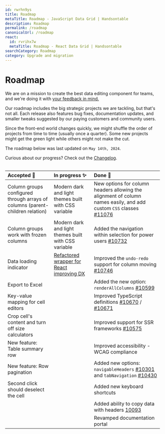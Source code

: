 ```yaml
---
id: rwrhn9ys
title: Roadmap
metaTitle: Roadmap - JavaScript Data Grid | Handsontable
description: Roadmap
permalink: /roadmap
canonicalUrl: /roadmap
react:
  id: rvrihx7w
  metaTitle: Roadmap - React Data Grid | Handsontable
searchCategory: Roadmap
category: Upgrade and migration
---
```


# Roadmap

We are on a mission to create the best data editing component for teams, and we're doing it with [your feedback in mind.](https://github.com/handsontable/handsontable/discussions)

Our roadmap includes the big strategic projects we are tackling, but that's not all. Each release also features bug fixes, documentation updates, and smaller tweaks suggested by our paying customers and community users.

Since the front-end world changes quickly, we might shuffle the order of projects from time to time (usually once a quarter). Some new projects might get the green light while others might not make the cut.

The roadmap below was last updated on `May 14th, 2024`.

Curious about our progress? Check out the [Changelog](@/guides/upgrade-and-migration/changelog/changelog.md).
<br><br>

| Accepted 🎯                                                                   | In progress ✨ | Done 🏁                                                                                                                                                                                       |
|:------------------------------------------------------------------------------|:---|:----------------------------------------------------------------------------------------------------------------------------------------------------------------------------------------------|
| Column groups configured through arrays of columns (parent-children relation) | Modern dark and light themes built with CSS variable | New options for column headers allowing the alignment of column names easily, and add custom `CSS` classes [#11076](https://github.com/handsontable/handsontable/pull/11076)                  |
| Column groups work with frozen columns                                        | Modern dark and light themes built with CSS variable | Added the navigation within selection for power users [#10732](https://github.com/handsontable/handsontable/pull/10732)                                                                       |
| Data loading indicator                                                        | [Refactored wrapper for React improving DX](https://github.com/handsontable/handsontable/pull/10831) | Improved the `undo-redo` support for column moving [#10746](https://github.com/handsontable/handsontable/pull/10746)                                                                          |
| Export to Excel                                                               |  | Added the new option: `renderAllColumns` [#10599](https://github.com/handsontable/handsontable/pull/10599)                                                                                    |
| Key-value mapping for cell editors                                            |  | Improved TypeScript definitions [#10670](https://github.com/handsontable/handsontable/pull/10670) / [#10671](https://github.com/handsontable/handsontable/pull/10671)                         |
| Crop cell's content and turn off size calculators                             |  | Improved support for SSR frameworks [#10575](https://github.com/handsontable/handsontable/pull/10575)                                                                                         |
| New feature: Table summary row                                                |  | Improved accessibility - WCAG compliance                                                                                                                                                      |
| New feature: Row pagination                                                   |  | Added new options: `navigableHeaders` [#10301](https://github.com/handsontable/handsontable/pull/10301) and `tabNavigation` [#10430](https://github.com/handsontable/handsontable/pull/10430) |
| Second click should deselect the cell                                         |  | Added new keyboard shortcuts                                                                                                                                                                  |
|                                                                               |  | Added ability to copy data with headers [10093](https://github.com/handsontable/handsontable/pull/10093)                                                                                      |
|                                                                               |  | Revamped documentation portal                                                                                                                                                                 |
